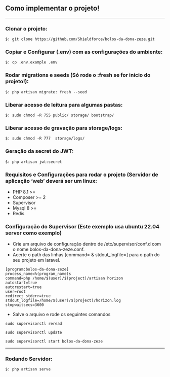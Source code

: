 ## Como implementar o projeto!

---

### Clonar o projeto:
```
$: git clone https://github.com/Shieldforce/bolos-da-dona-zeze.git
```

### Copiar e Configurar (.env) com as configurações do ambiente:
```
$: cp .env.example .env
```

### Rodar migrations e seeds (Só rode o :fresh se for início do projeto!):
```
$: php artisan migrate: fresh --seed
```

### Liberar acesso de leitura para algumas pastas:
```
$: sudo chmod -R 755 public/ storage/ bootstrap/
```

### Liberar acesso de gravação para storage/logs:
```
$: sudo chmod -R 777  storage/logs/
```

### Geração da secret do JWT:
```
$: php artisan jwt:secret
```

### Requisitos e Configurações para rodar o projeto (Servidor de aplicação ‘web’ deverá ser um linux:
- PHP 8.1 >=
- Composer >= 2
- Supervisor
- Mysql 8 >=
- Redis

### Configuração do Supervisor (Este exemplo usa ubuntu 22.04 server como exemplo)

- Crie um arquivo de configuração dentro de /etc/supervisor/conf.d com o nome bolos-da-dona-zeze.conf.
- Acerte o path das linhas [command= & stdout_logfile=] para o path do seu projeto em laravel.

```
[program:bolos-da-dona-zeze]
process_name=%(program_name)s
command=php /home/$(user)/$(project)/artisan horizon
autostart=true
autorestart=true
user=root
redirect_stderr=true
stdout_logfile=/home/$(user)/$(project)/horizon.log
stopwaitsecs=3600
```

- Salve o arquivo e rode os seguintes comandos
```
sudo supervisorctl reread
 
sudo supervisorctl update
 
sudo supervisorctl start bolos-da-dona-zeze
```
---

### Rodando Servidor:
```
$: php artisan serve
```